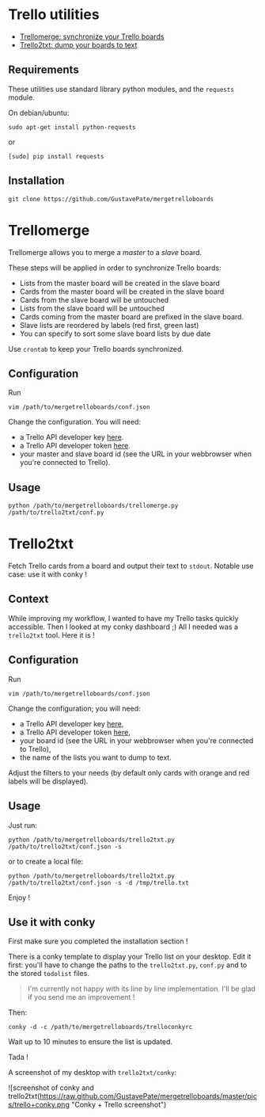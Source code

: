 Trello utilities
==================

* [Trellomerge: synchronize your Trello boards](#trellomerge)
* [Trello2txt: dump your boards to text](#trello2txt)


## Requirements

These utilities use standard library python modules, and the `requests` module.

On debian/ubuntu:

    sudo apt-get install python-requests

or

    [sudo] pip install requests

## Installation

    git clone https://github.com/GustavePate/mergetrelloboards


Trellomerge
===========

Trellomerge allows you to merge a _master_ to a _slave_ board.

These steps will be applied in order to synchronize Trello boards:

* Lists from the master board will be created in the slave board
* Cards from the master board will be created in the slave board
* Cards from the slave board will be untouched
* Lists from the slave board will be untouched
* Cards coming from the master board are prefixed in the slave board.
* Slave lists are reordered by labels (red first, green last)
* You can specify to sort some slave board lists by due date

Use `crontab` to keep your Trello boards synchronized.

## Configuration

Run

    vim /path/to/mergetrelloboards/conf.json

Change the configuration. You will need:
- a Trello API developer key [here](https://trello.com/docs/).
- a Trello API developer token [here](https://trello.com/docs/).
- your master and slave board id (see the URL in your webbrowser when you're connected to Trello).

## Usage

    python /path/to/mergetrelloboards/trellomerge.py /path/to/trello2txt/conf.py

Trello2txt
==========

Fetch Trello cards from a board and output their text to `stdout`. Notable use case: use it with conky !

## Context

While improving my workflow, I wanted to have my Trello tasks quickly accessible.
Then I looked at my conky dashboard ;)
All I needed was a `trello2txt` tool. Here it is !

## Configuration

Run

    vim /path/to/mergetrelloboards/conf.json

Change the configuration; you will need:
- a Trello API developer key [here](https://trello.com/docs/),
- a Trello API developer token [here](https://trello.com/docs/),
- your board id (see the URL in your webbrowser when you're connected to Trello),
- the name of the lists you want to dump to text.

Adjust the filters to your needs (by default only cards with orange and red labels will be displayed).

## Usage

Just run:

    python /path/to/mergetrelloboards/trello2txt.py /path/to/trello2txt/conf.json -s

or to create a local file:

    python /path/to/mergetrelloboards/trello2txt.py /path/to/trello2txt/conf.json -s -d /tmp/trello.txt

Enjoy !

## Use it with conky

First make sure you completed the installation section !

There is a conky template to display your Trello list on your desktop.
Edit it first: you'll have to change the paths to the `trello2txt.py`, `conf.py` and to the stored `todolist` files.

>I'm currently not happy with its line by line implementation. I'll be glad if you send me an improvement !

Then:

    conky -d -c /path/to/mergetrelloboards/trelloconkyrc

Wait up to 10 minutes to ensure the list is updated.

Tada !

A screenshot of my desktop with `trello2txt/conky`:

![screenshot of conky and trello2txt(https://raw.github.com/GustavePate/mergetrelloboards/master/pics/trello+conky.png "Conky + Trello screenshot")


